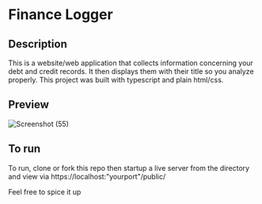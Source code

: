 # Finance Logger

## Description

This is a website/web application that collects information concerning your debt and credit records. It then displays them with their title so you analyze properly. This project was built with typescript and plain html/css.

## Preview

![Screenshot (55)](https://user-images.githubusercontent.com/97368395/168925237-01fad1de-44aa-4b43-ab6b-1a77c688a340.png)


## To run 
To run, clone or fork this repo then startup a live server from the directory and view via 
https://localhost:"yourport"/public/

Feel free to spice it up
